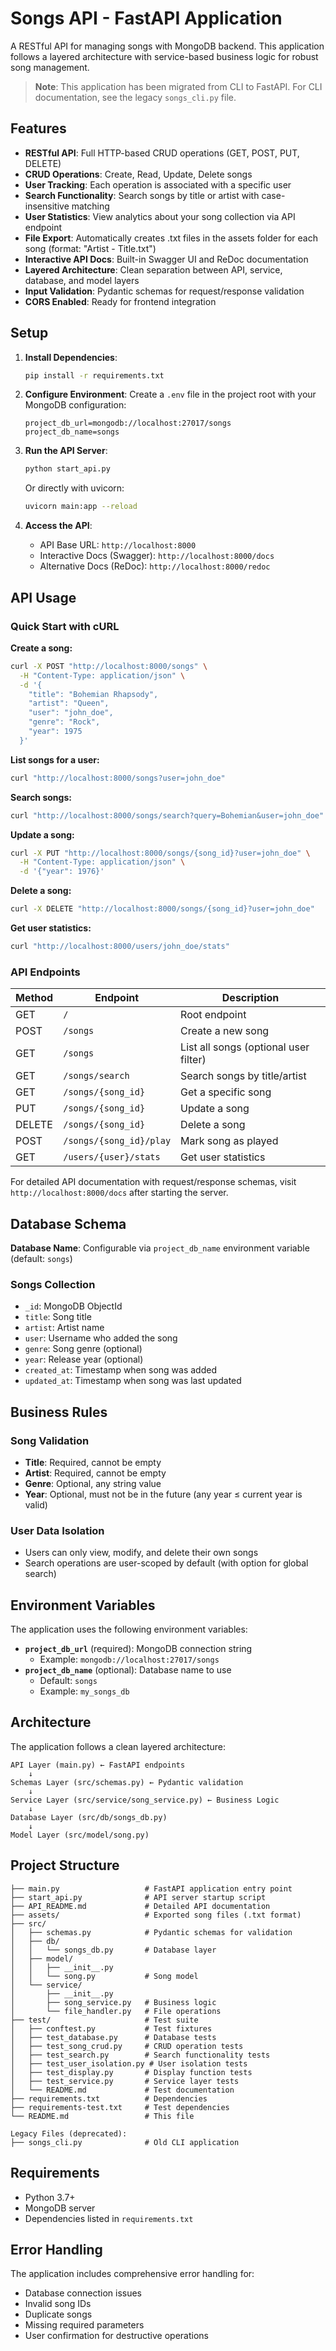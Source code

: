 # Songs API - FastAPI Application

A RESTful API for managing songs with MongoDB backend. This application follows a layered architecture with service-based business logic for robust song management.

> **Note**: This application has been migrated from CLI to FastAPI. For CLI documentation, see the legacy `songs_cli.py` file.

## Features

- **RESTful API**: Full HTTP-based CRUD operations (GET, POST, PUT, DELETE)
- **CRUD Operations**: Create, Read, Update, Delete songs
- **User Tracking**: Each operation is associated with a specific user
- **Search Functionality**: Search songs by title or artist with case-insensitive matching
- **User Statistics**: View analytics about your song collection via API endpoint
- **File Export**: Automatically creates .txt files in the assets folder for each song (format: "Artist - Title.txt")
- **Interactive API Docs**: Built-in Swagger UI and ReDoc documentation
- **Layered Architecture**: Clean separation between API, service, database, and model layers
- **Input Validation**: Pydantic schemas for request/response validation
- **CORS Enabled**: Ready for frontend integration

## Setup

1. **Install Dependencies**:
   ```bash
   pip install -r requirements.txt
   ```

2. **Configure Environment**:
   Create a `.env` file in the project root with your MongoDB configuration:
   ```
   project_db_url=mongodb://localhost:27017/songs
   project_db_name=songs
   ```

3. **Run the API Server**:
   ```bash
   python start_api.py
   ```
   
   Or directly with uvicorn:
   ```bash
   uvicorn main:app --reload
   ```

4. **Access the API**:
   - API Base URL: `http://localhost:8000`
   - Interactive Docs (Swagger): `http://localhost:8000/docs`
   - Alternative Docs (ReDoc): `http://localhost:8000/redoc`

## API Usage

### Quick Start with cURL

**Create a song:**
```bash
curl -X POST "http://localhost:8000/songs" \
  -H "Content-Type: application/json" \
  -d '{
    "title": "Bohemian Rhapsody",
    "artist": "Queen",
    "user": "john_doe",
    "genre": "Rock",
    "year": 1975
  }'
```

**List songs for a user:**
```bash
curl "http://localhost:8000/songs?user=john_doe"
```

**Search songs:**
```bash
curl "http://localhost:8000/songs/search?query=Bohemian&user=john_doe"
```

**Update a song:**
```bash
curl -X PUT "http://localhost:8000/songs/{song_id}?user=john_doe" \
  -H "Content-Type: application/json" \
  -d '{"year": 1976}'
```

**Delete a song:**
```bash
curl -X DELETE "http://localhost:8000/songs/{song_id}?user=john_doe"
```

**Get user statistics:**
```bash
curl "http://localhost:8000/users/john_doe/stats"
```

### API Endpoints

| Method | Endpoint | Description |
|--------|----------|-------------|
| GET | `/` | Root endpoint |
| POST | `/songs` | Create a new song |
| GET | `/songs` | List all songs (optional user filter) |
| GET | `/songs/search` | Search songs by title/artist |
| GET | `/songs/{song_id}` | Get a specific song |
| PUT | `/songs/{song_id}` | Update a song |
| DELETE | `/songs/{song_id}` | Delete a song |
| POST | `/songs/{song_id}/play` | Mark song as played |
| GET | `/users/{user}/stats` | Get user statistics |

For detailed API documentation with request/response schemas, visit `http://localhost:8000/docs` after starting the server.

## Database Schema

**Database Name**: Configurable via `project_db_name` environment variable (default: `songs`)

### Songs Collection
- `_id`: MongoDB ObjectId
- `title`: Song title
- `artist`: Artist name
- `user`: Username who added the song
- `genre`: Song genre (optional)
- `year`: Release year (optional)
- `created_at`: Timestamp when song was added
- `updated_at`: Timestamp when song was last updated

## Business Rules

### Song Validation
- **Title**: Required, cannot be empty
- **Artist**: Required, cannot be empty
- **Genre**: Optional, any string value
- **Year**: Optional, must not be in the future (any year ≤ current year is valid)

### User Data Isolation
- Users can only view, modify, and delete their own songs
- Search operations are user-scoped by default (with option for global search)

## Environment Variables

The application uses the following environment variables:

- **`project_db_url`** (required): MongoDB connection string
  - Example: `mongodb://localhost:27017/songs`
- **`project_db_name`** (optional): Database name to use
  - Default: `songs`
  - Example: `my_songs_db`

## Architecture

The application follows a clean layered architecture:

```
API Layer (main.py) ← FastAPI endpoints
    ↓
Schemas Layer (src/schemas.py) ← Pydantic validation
    ↓
Service Layer (src/service/song_service.py) ← Business Logic
    ↓
Database Layer (src/db/songs_db.py)
    ↓
Model Layer (src/model/song.py)
```

## Project Structure

```
├── main.py                   # FastAPI application entry point
├── start_api.py              # API server startup script
├── API_README.md             # Detailed API documentation
├── assets/                   # Exported song files (.txt format)
├── src/
│   ├── schemas.py            # Pydantic schemas for validation
│   ├── db/
│   │   └── songs_db.py       # Database layer
│   ├── model/
│   │   ├── __init__.py
│   │   └── song.py           # Song model
│   └── service/
│       ├── __init__.py
│       ├── song_service.py   # Business logic
│       └── file_handler.py   # File operations
├── test/                     # Test suite
│   ├── conftest.py           # Test fixtures
│   ├── test_database.py      # Database tests
│   ├── test_song_crud.py     # CRUD operation tests
│   ├── test_search.py        # Search functionality tests
│   ├── test_user_isolation.py # User isolation tests
│   ├── test_display.py       # Display function tests
│   ├── test_service.py       # Service layer tests
│   └── README.md             # Test documentation
├── requirements.txt          # Dependencies
├── requirements-test.txt     # Test dependencies
└── README.md                 # This file

Legacy Files (deprecated):
├── songs_cli.py              # Old CLI application
```

## Requirements

- Python 3.7+
- MongoDB server
- Dependencies listed in `requirements.txt`

## Error Handling

The application includes comprehensive error handling for:
- Database connection issues
- Invalid song IDs
- Duplicate songs
- Missing required parameters
- User confirmation for destructive operations

